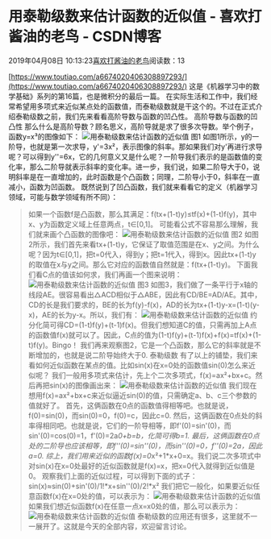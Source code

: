 
# 用泰勒级数来估计函数的近似值 - 喜欢打酱油的老鸟 - CSDN博客


2019年04月08日 10:13:23[喜欢打酱油的老鸟](https://me.csdn.net/weixin_42137700)阅读数：13


[https://www.toutiao.com/a6674020406308897293/](https://www.toutiao.com/a6674020406308897293/)
这是《机器学习中的数学基础》系列的第16篇，也是微积分的最后一篇。
在实际生活和工作中，我们经常希望用多项式来近似某点处的函数值，而泰勒级数就是干这个的。不过在正式介绍泰勒级数之前，我们先来看看高阶导数与函数的凹凸性。
高阶导数与函数的凹凸性
那么什么是高阶导数？顾名思义，高阶导就是求了很多次导数。举个例子，函数y=x³的图像如下：
![用泰勒级数来估计函数的近似值](http://p3.pstatp.com/large/pgc-image/6124a359ac5e48aab4c1e559290671db)
图1
如图1所示，y的一阶导，也就是第一次求导，y'=3x²，表示图像的斜率。那如果我们对y'再进行求导呢？可以得到y''=6x，它的几何意义又是什么呢？一阶导我们表示的是函数值的变化率，那么二阶导就表示斜率的变化率。进一步，我们说，如果二阶导大于0，说明斜率是在一直增加的，此时函数是个凸函数；同理，二阶导小于0，斜率在一直减小，函数为凹函数。
既然说到了凹凸函数，我们就来看看它的定义（机器学习领域，可能与数学领域有所不同）：
> 如果一个函数f是凸函数，那么其满足：f(tx+(1-t)y)≤tf(x)+(1-t)f(y)，其中x、y为函数定义域上任意两点，t∈[0,1]。
可能看公式不容易那么理解，我们就来画个凸函数的图像吧：
![用泰勒级数来估计函数的近似值](http://p1.pstatp.com/large/pgc-image/3f0fec14b4964ca49237b3e1d0fcd07e)
图2
如图2所示，我们首先来看tx+(1-t)y，它保证了取值范围是在x、y之间。为什么呢？因为t∈[0,1]，把t=0代入，得到y；把t=1代入，得到x。因此tx+(1-t)y的取值在x与y之间。那么它对应的函数值自然就是：f(tx+(1-t)y)。
下面我们看C点的值该如何求，我们再画一个图来说明：
![用泰勒级数来估计函数的近似值](http://p3.pstatp.com/large/pgc-image/c34a90a10ab743d396cd596ce1d92215)
图3
如图3，我们做了一条平行于x轴的线段AE。很容易看出△ACD相似于△ABE，因此有CD/BE=AD/AE。其中，CD的长是我们要求的，BE的长为f(y)-f(x)，AD的长为tx+(1-t)y-x=(1-t)(y-x)，AE的长为y-x。所以，我们有：
![用泰勒级数来估计函数的近似值](http://p1.pstatp.com/large/pgc-image/14a76d8a4acb459eab3da649a947bc88)
约分化简可得CD=(1-t)f(y)+(t-1)f(x)。但我们想知道C的值，只需再加上A点的函数值f(x)就可以了。因此，C点的值为(1-t)f(y)+(t-1)f(x)+f(x)=tf(x)+(1-t)f(y)。Bingo！
我们再来观察图2，它是一个凸函数，那么它的斜率就是不断增加的，也就是说二阶导始终大于0.
泰勒级数
有了以上的铺垫，我们来看如何近似函数在某点的值。比如sin(x)在x=0处的函数值sin(0)怎么来近似呢？
我们一般用多项式来估计，先上个二次多项式，f(x)=ax²+bx+c。然后再把sin(x)的图像画出来：
![用泰勒级数来估计函数的近似值](http://p3.pstatp.com/large/pgc-image/a9940865229f43408e215d30acbeab18)
我们现在想用f(x)=ax²+bx+c来近似逼近sin(0)的值，只需确定a、b、c三个参数的值就好了。
首先，这俩函数在0点的函数值得相等吧。也就是说，f(0)=sin(0)，而sin(0)=0，f(0)=c，因此c=0.
然后，这俩函数在0点处的斜率得相同吧。也就是说，它们的一阶导相等，即f'(0)=sin'(0)，而sin'(0)=cos(0)=1，f'(0)=2a*0+b=b，化简可得b=1.
最后，这俩函数在0点处的二阶导也应该相等，即f''(0)=sin''(0)，而sin''(0)=0，f''(0)=2a，因此a=0.
综上，我们用来近似的函数f(x)=0*x²+1*x+0=x。我们说二次多项式中对sin(x)在x=0处最好的近似函数就是f(x)=x，把x=0代入就得到近似值是0。
观察我们上面的近似过程，可以得到下面的式子：
sin(x)≈sin(0)+sin'(0)/1!*x+sin''(0)/2!*x²
我们把它一般化，如果要近似任意函数f(x)在x=0处的值，可以表示为：
![用泰勒级数来估计函数的近似值](http://p1.pstatp.com/large/pgc-image/0758d1bd84b44916aebfc04c01ea5ecc)
如果我们想近似函数f(x)在任意一点x=x0处的值，那么可以表示为：
![用泰勒级数来估计函数的近似值](http://p3.pstatp.com/large/pgc-image/3369b5416f774d498b54886ebd74571f)
泰勒级数的应用还有很多，这里就不一一展开了。这就是今天的全部内容，欢迎留言讨论。

